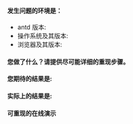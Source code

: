 <!-- Issue Template -->

<!-- 请按照下列格式报告问题，务必提供复现步骤，否则恕难解决，感谢您的支持。-->

#### 发生问题的环境是：

<!-- 务必提供 -->

- antd 版本:
- 操作系统及其版本:
- 浏览器及其版本:

#### 您做了什么？请提供尽可能详细的重现步骤。

<!-- 如：引入 antd 了 Button -->

#### 您期待的结果是:

<!-- 如：像官网一样正常显示 -->

#### 实际上的结果是:

<!-- 如：样式错位了，最好提供截图 -->

#### 可重现的在线演示

<!-- 请修改并 Fork http://codepen.io/benjycui/pen/KgPZrE?editors=001 -->
